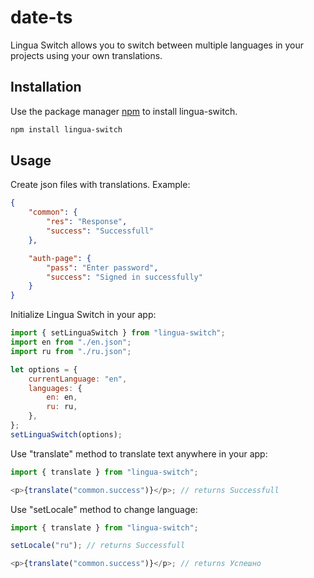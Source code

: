 # date-ts

Lingua Switch allows you to switch between multiple languages in your projects using your own translations.

## Installation

Use the package manager [npm](https://www.npmjs.com/package/npm) to install lingua-switch.

```bash
npm install lingua-switch
```

## Usage

Create json files with translations.
Example:

```json
{
	"common": {
		"res": "Response",
		"success": "Successfull"
	},

	"auth-page": {
		"pass": "Enter password",
		"success": "Signed in successfully"
	}
}
```

Initialize Lingua Switch in your app:

```javascript
import { setLinguaSwitch } from "lingua-switch";
import en from "./en.json";
import ru from "./ru.json";

let options = {
	currentLanguage: "en",
	languages: {
		en: en,
		ru: ru,
	},
};
setLinguaSwitch(options);
```

Use "translate" method to translate text anywhere in your app:

```javascript
import { translate } from "lingua-switch";

<p>{translate("common.success")}</p>; // returns Successfull
```

Use "setLocale" method to change language:

```javascript
import { translate } from "lingua-switch";

setLocale("ru"); // returns Successfull

<p>{translate("common.success")}</p>; // returns Успешно
```
